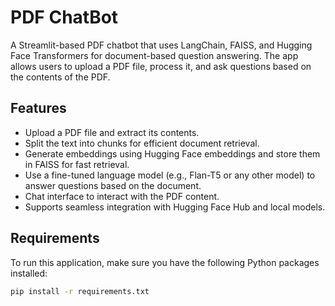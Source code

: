 # PDF ChatBot

A Streamlit-based PDF chatbot that uses LangChain, FAISS, and Hugging Face Transformers for document-based question answering. The app allows users to upload a PDF file, process it, and ask questions based on the contents of the PDF.

## Features
- Upload a PDF file and extract its contents.
- Split the text into chunks for efficient document retrieval.
- Generate embeddings using Hugging Face embeddings and store them in FAISS for fast retrieval.
- Use a fine-tuned language model (e.g., Flan-T5 or any other model) to answer questions based on the document.
- Chat interface to interact with the PDF content.
- Supports seamless integration with Hugging Face Hub and local models.

## Requirements

To run this application, make sure you have the following Python packages installed:

```bash
pip install -r requirements.txt

